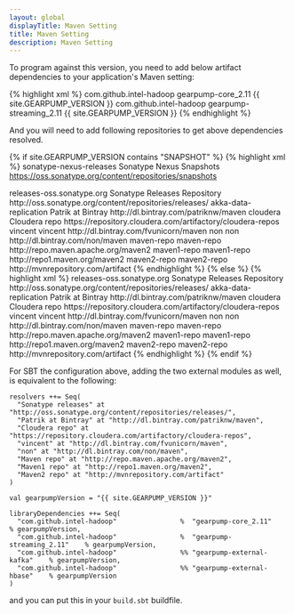 ```yaml
---
layout: global
displayTitle: Maven Setting
title: Maven Setting
description: Maven Setting
---
```


To program against this version, you need to add below artifact dependencies to your application's Maven setting:

{% highlight xml %}
<dependencies>
<dependency>
<groupId>com.github.intel-hadoop</groupId>
<artifactId>gearpump-core_2.11</artifactId>
<version>{{ site.GEARPUMP_VERSION }}</version>
</dependency>
<dependency>
<groupId>com.github.intel-hadoop</groupId>
<artifactId>gearpump-streaming_2.11</artifactId>
<version>{{ site.GEARPUMP_VERSION }}</version>
</dependency>
</dependencies>
{% endhighlight %}

And you will need to add following repositories to get above dependencies resolved.

{% if site.GEARPUMP_VERSION contains "SNAPSHOT" %}
{% highlight xml %}
<repositories>
<repository>
  <id>sonatype-nexus-releases</id>
  <name>Sonatype Nexus Snapshots</name>
  <url>https://oss.sonatype.org/content/repositories/snapshots</url>

</repository>

<repository>
<id>releases-oss.sonatype.org</id>
<name>Sonatype Releases Repository</name>
<url>http://oss.sonatype.org/content/repositories/releases/</url>
</repository>

<repository>
    <id>akka-data-replication</id>
    <name>Patrik at Bintray</name>
    <url>http://dl.bintray.com/patriknw/maven</url>
</repository>

<repository>
    <id>cloudera</id>
    <name>Cloudera repo</name>
    <url>https://repository.cloudera.com/artifactory/cloudera-repos</url>
</repository>

<repository>
    <id>vincent</id>
    <name>vincent</name>
    <url>http://dl.bintray.com/fvunicorn/maven</url>
</repository>

<repository>
    <id>non</id>
    <name>non</name>
    <url>http://dl.bintray.com/non/maven</url>
</repository>

<repository>
    <id>maven-repo</id>
    <name>maven-repo</name>
    <url>http://repo.maven.apache.org/maven2</url>
</repository>

<repository>
    <id>maven1-repo</id>
    <name>maven1-repo</name>
    <url>http://repo1.maven.org/maven2</url>
</repository>

<repository>
    <id>maven2-repo</id>
    <name>maven2-repo</name>
    <url>http://mvnrepository.com/artifact</url>
</repository>

</repositories>
{% endhighlight %}
{% else %}
{% highlight xml %}
<repositories>
<repository>
<id>releases-oss.sonatype.org</id>
<name>Sonatype Releases Repository</name>
<url>http://oss.sonatype.org/content/repositories/releases/</url>
</repository>

<repository>
    <id>akka-data-replication</id>
    <name>Patrik at Bintray</name>
    <url>http://dl.bintray.com/patriknw/maven</url>
</repository>

<repository>
    <id>cloudera</id>
    <name>Cloudera repo</name>
    <url>https://repository.cloudera.com/artifactory/cloudera-repos</url>
</repository>

<repository>
    <id>vincent</id>
    <name>vincent</name>
    <url>http://dl.bintray.com/fvunicorn/maven</url>
</repository>

<repository>
    <id>non</id>
    <name>non</name>
    <url>http://dl.bintray.com/non/maven</url>
</repository>

<repository>
    <id>maven-repo</id>
    <name>maven-repo</name>
    <url>http://repo.maven.apache.org/maven2</url>
</repository>

<repository>
    <id>maven1-repo</id>
    <name>maven1-repo</name>
    <url>http://repo1.maven.org/maven2</url>
</repository>

<repository>
    <id>maven2-repo</id>
    <name>maven2-repo</name>
    <url>http://mvnrepository.com/artifact</url>
</repository>

</repositories>
{% endhighlight %}
{% endif %}

For SBT the configuration above, adding the two external modules as well, is equivalent to the following:

```
resolvers ++= Seq(
  "Sonatype releases" at "http://oss.sonatype.org/content/repositories/releases/",
  "Patrik at Bintray" at "http://dl.bintray.com/patriknw/maven",
  "Cloudera repo" at "https://repository.cloudera.com/artifactory/cloudera-repos",
  "vincent" at "http://dl.bintray.com/fvunicorn/maven",
  "non" at "http://dl.bintray.com/non/maven",
  "Maven repo" at "http://repo.maven.apache.org/maven2",
  "Maven1 repo" at "http://repo1.maven.org/maven2",
  "Maven2 repo" at "http://mvnrepository.com/artifact"
)

val gearpumpVersion = "{{ site.GEARPUMP_VERSION }}"

libraryDependencies ++= Seq(
  "com.github.intel-hadoop"                %  "gearpump-core_2.11"         % gearpumpVersion,
  "com.github.intel-hadoop"                %  "gearpump-streaming_2.11"    % gearpumpVersion,
  "com.github.intel-hadoop"                %% "gearpump-external-kafka"    % gearpumpVersion,
  "com.github.intel-hadoop"                %% "gearpump-external-hbase"    % gearpumpVersion
)
```

and you can put this in your `build.sbt` buildfile.